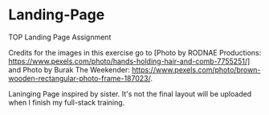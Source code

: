 # Landing-Page
TOP Landing Page Assignment

Credits for the images in this exercise go to [Photo by RODNAE Productions: https://www.pexels.com/photo/hands-holding-hair-and-comb-7755251/] and Photo by Burak The Weekender: https://www.pexels.com/photo/brown-wooden-rectangular-photo-frame-187023/.

Laninging Page inspired by sister. It's not the final layout will be uploaded when I finish my full-stack training.